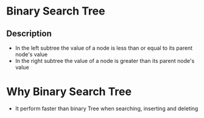 # Binary Search Tree

## Description
- In the left subtree the value of a node is less than or equal to its parent node's value
- In the right subtree the value of a node is greater than its parent node's value

# Why Binary Search Tree
- It perform faster than binary Tree when searching, inserting and deleting

